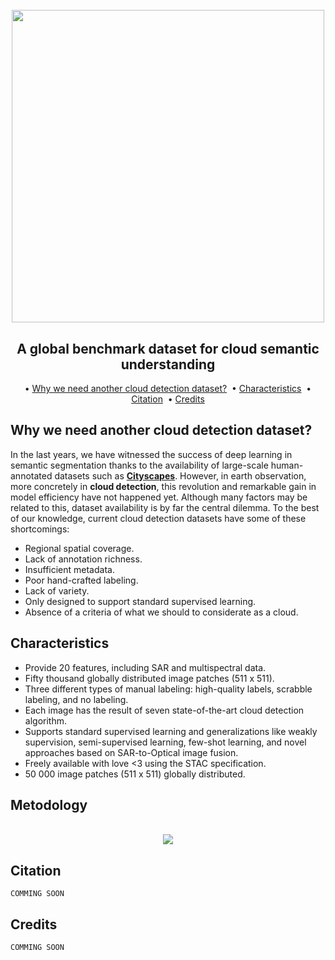 <h1 align="center">
  <br>
  <img src=https://user-images.githubusercontent.com/54723897/113879941-4e1af480-97bb-11eb-83f3-e0ec8772b7c4.gif width=500px>
  <br>    
</h1>

<h2 align="center">A global benchmark dataset for cloud semantic understanding</h2>

<p align="center">  
  • 
  <a href="#why-we-need-another-cloud-detection-dataset">Why we need another cloud detection dataset?</a> &nbsp;•  
  <a href="#characteristics">Characteristics</a> &nbsp;•
  <a href="#citation">Citation</a> &nbsp;•
  <a href="#credits">Credits</a>  
</p>

## Why we need another cloud detection dataset?

In the last years, we have witnessed the success of deep learning in semantic segmentation thanks to the availability of large-scale human-annotated datasets such as [**Cityscapes**](https://www.cityscapes-dataset.com/). However, in earth observation, more concretely in **cloud detection**, this revolution and remarkable gain in model efficiency have not happened yet.  Although many factors may be related to this, dataset availability is by far the central dilemma. To the best of our knowledge, current cloud detection datasets have some of these shortcomings:

- Regional spatial coverage.
- Lack of annotation richness.
- Insufficient metadata.
- Poor hand-crafted labeling.
- Lack of variety.
- Only designed to support standard supervised learning.
- Absence of a criteria of what we should to considerate as a cloud.

## Characteristics
	
- Provide 20 features, including SAR and multispectral data.
- Fifty thousand globally distributed image patches (511 x 511).
- Three different types of manual labeling: high-quality labels, scrabble labeling, and no labeling.
- Each image has the result of seven state-of-the-art cloud detection algorithm.
- Supports standard supervised learning and generalizations like weakly supervision, semi-supervised learning, few-shot learning, and novel approaches based on SAR-to-Optical image fusion.
- Freely available with love <3 using the STAC specification.
- 50 000 image patches (511 x 511) globally distributed.


## Metodology

<center>
  <br>
    <img src=https://user-images.githubusercontent.com/54723897/113933464-eb464f00-97f4-11eb-95a7-26ec235c47c9.png>
  <br>    
</center>


## Citation 

	COMMING SOON 
	
## Credits

	COMMING SOON 
